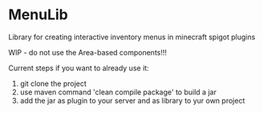 # MenuLib
Library for creating interactive inventory menus in minecraft spigot plugins

WIP - do not use the Area-based components!!!

Current steps if you want to already use it:

1. git clone the project
2. use maven command 'clean compile package' to build a jar
3. add the jar as plugin to your server and as library to yur own project
